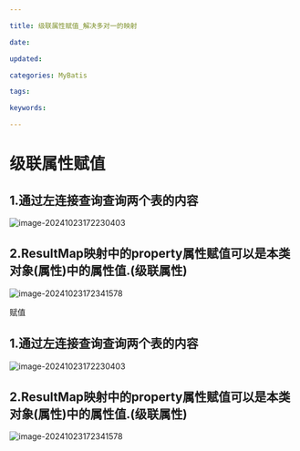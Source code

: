 ```yaml
---

title: 级联属性赋值_解决多对一的映射

date: 

updated: 

categories: MyBatis

tags: 

keywords: 

---
```

# 级联属性赋值

## 1.通过左连接查询查询两个表的内容

![image-20241023172230403](./../../TyporaImage/MyBatis/image-20241023172230403.png)

## 2.ResultMap映射中的property属性赋值可以是本类对象(属性)中的属性值.(级联属性)

![image-20241023172341578](./../../TyporaImage/MyBatis/image-20241023172341578.png)



赋值

## 1.通过左连接查询查询两个表的内容

![image-20241023172230403](./../../TyporaImage/MyBatis/image-20241023172230403.png)

## 2.ResultMap映射中的property属性赋值可以是本类对象(属性)中的属性值.(级联属性)

![image-20241023172341578](./../../TyporaImage/MyBatis/image-20241023172341578.png)
